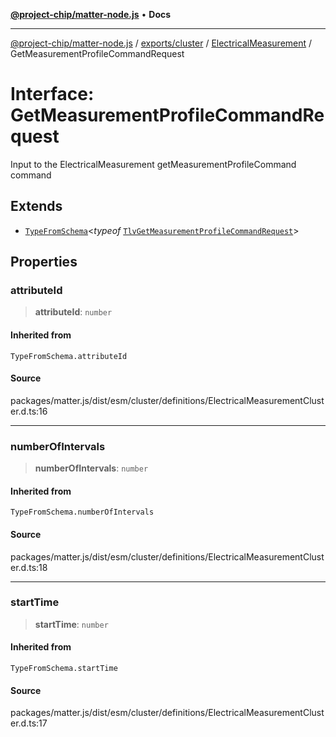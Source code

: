 [**@project-chip/matter-node.js**](../../../../../README.md) • **Docs**

***

[@project-chip/matter-node.js](../../../../../modules.md) / [exports/cluster](../../../README.md) / [ElectricalMeasurement](../README.md) / GetMeasurementProfileCommandRequest

# Interface: GetMeasurementProfileCommandRequest

Input to the ElectricalMeasurement getMeasurementProfileCommand command

## Extends

- [`TypeFromSchema`](../../../../tlv/README.md#typefromschemas)\<*typeof* [`TlvGetMeasurementProfileCommandRequest`](../README.md#tlvgetmeasurementprofilecommandrequest)\>

## Properties

### attributeId

> **attributeId**: `number`

#### Inherited from

`TypeFromSchema.attributeId`

#### Source

packages/matter.js/dist/esm/cluster/definitions/ElectricalMeasurementCluster.d.ts:16

***

### numberOfIntervals

> **numberOfIntervals**: `number`

#### Inherited from

`TypeFromSchema.numberOfIntervals`

#### Source

packages/matter.js/dist/esm/cluster/definitions/ElectricalMeasurementCluster.d.ts:18

***

### startTime

> **startTime**: `number`

#### Inherited from

`TypeFromSchema.startTime`

#### Source

packages/matter.js/dist/esm/cluster/definitions/ElectricalMeasurementCluster.d.ts:17
